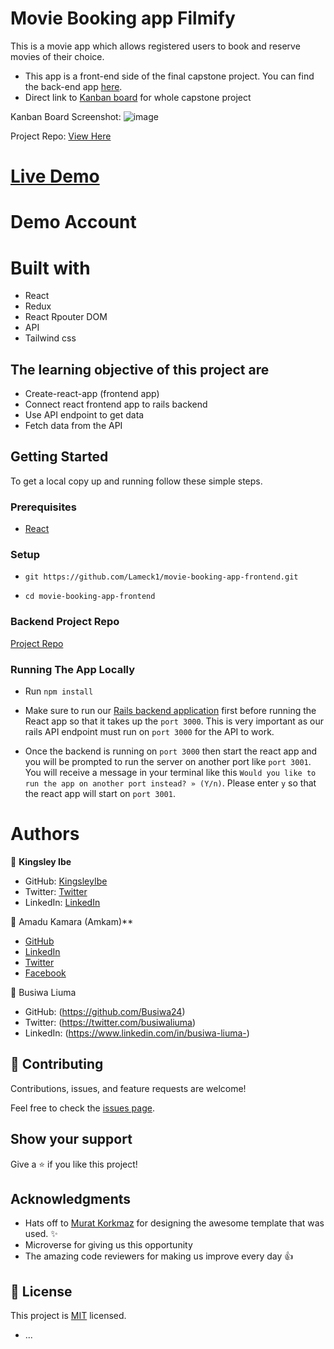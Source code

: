 # Movie Booking app Filmify
This is a movie app which allows registered users to book and reserve movies of their choice.
 
- This app is a front-end side of the final capstone project. You can find the back-end app [here](https://github.com/KingsleyIbe/movie-booking-app-backend).
- Direct link to [Kanban board](https://github.com/KingsleyIbe/movie-booking-app-frontend/projects/1) for whole capstone project
 
Kanban Board Screenshot:
![image](https://user-images.githubusercontent.com/43799727/165486364-22fbb1cb-349d-40eb-a184-49dddb39461d.png)
 
Project Repo:
[View Here](https://github.com/Lameck1/movie-booking-app-frontend)
 
# [Live Demo](https://moviebooking-app.netlify.app/)
 
# Demo Account
 
# Built with
 - React
 - Redux
 - React Rpouter DOM
 - API
 - Tailwind css
 
 
## The learning objective of this project are
 
- Create-react-app (frontend app)
- Connect react frontend app to rails backend
- Use API endpoint to get data
- Fetch data from the API
 
## Getting Started
 
To get a local copy up and running follow these simple steps.
 
### Prerequisites
 
- [React](https://reactjs.org/tutorial/tutorial.html#prerequisites)
 
### Setup
 
- ```git https://github.com/Lameck1/movie-booking-app-frontend.git```
 
- ```cd movie-booking-app-frontend```
 
### Backend Project Repo
[Project Repo](https://github.com/Lameck1/movie-booking-app-backend)
 
### Running The App Locally
 
- Run `npm install`
 
- Make sure to run our [Rails backend application](https://github.com/Lameck1/movie-booking-app-backend) first before running the React app so that it takes up the `port 3000`. This is very important as our rails API endpoint must run on `port 3000` for the API to work.
- Once the backend is running on `port 3000` then start the react app and you will be prompted to run the server on another port like `port 3001`. You will receive a message in your terminal like this `Would you like to run the app on another port instead? » (Y/n)`. Please enter `y` so that the react app will start on `port 3001`.
 
# Authors
 
👤 **Kingsley Ibe**
 
- GitHub: [KingsleyIbe](https://github.com/KingsleyIbe)
- Twitter: [Twitter](https://twitter.com/ibekingsley2)
- LinkedIn: [LinkedIn](https://www.linkedin.com/in/kingsley-ibe/)
 
 
 👤 Amadu Kamara (Amkam)**
 
- [GitHub](https://github.com/AmaduKamara)
- [LinkedIn](https://www.linkedin.com/in/amadu-kamara-3b60a25b)
- [Twitter](https://twitter.com/DevAmkam)
- [Facebook](https://www.facebook.com/amadus.kamara.7)
 
👤 Busiwa Liuma
 
- GitHub: (https://github.com/Busiwa24)
- Twitter: (https://twitter.com/busiwaliuma)
- LinkedIn: (https://www.linkedin.com/in/busiwa-liuma-)
 
 
## 🤝 Contributing
 
Contributions, issues, and feature requests are welcome!
 
Feel free to check the [issues page](https://github.com/KingsleyIbe/movie-booking-app-frontend/issues).
 
## Show your support
 
Give a ⭐️ if you like this project!
 
## Acknowledgments
 
- Hats off to [Murat Korkmaz](https://www.behance.net/muratk) for designing the awesome template that was used. ✨
- Microverse for giving us this opportunity
- The amazing code reviewers for making us improve every day 👍
 
## 📝 License
 
This project is [MIT](./LICENCE) licensed.
* ...
 
